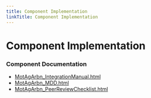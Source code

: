 ```yaml
---
title: Component Implementation
linkTitle: Component Implementation
---
```


# Component Implementation
### Component Documentation

- [MotAgArbn_IntegrationManual.html](doc/MotAgArbn_IntegrationManual.html)
- [MotAgArbn_MDD.html](doc/MotAgArbn_MDD.html)
- [MotAgArbn_PeerReviewChecklist.html](doc/MotAgArbn_PeerReviewChecklist.html)

